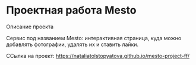 # Проектная работа Mesto
Описание проекта

Сервис под названием Mesto: интерактивная страница, куда можно добавлять фотографии, удалять их и ставить лайки.

ССылка на проект: https://nataliatolstopyatova.github.io/mesto-project-ff/

